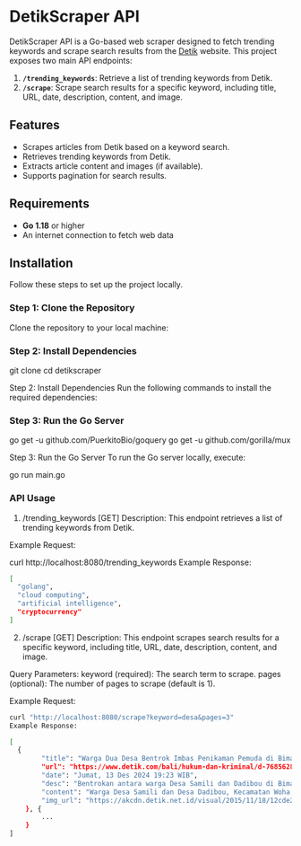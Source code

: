 # DetikScraper API

DetikScraper API is a Go-based web scraper designed to fetch trending keywords and scrape search results from the [Detik](https://www.detik.com) website. This project exposes two main API endpoints:

1. **`/trending_keywords`**: Retrieve a list of trending keywords from Detik.
2. **`/scrape`**: Scrape search results for a specific keyword, including title, URL, date, description, content, and image.

## Features

- Scrapes articles from Detik based on a keyword search.
- Retrieves trending keywords from Detik.
- Extracts article content and images (if available).
- Supports pagination for search results.

## Requirements

- **Go 1.18** or higher
- An internet connection to fetch web data

## Installation

Follow these steps to set up the project locally.

### Step 1: Clone the Repository

Clone the repository to your local machine:


### Step 2: Install Dependencies

git clone 
cd detikscraper

Step 2: Install Dependencies
Run the following commands to install the required dependencies:

### Step 3: Run the Go Server

go get -u github.com/PuerkitoBio/goquery
go get -u github.com/gorilla/mux

Step 3: Run the Go Server
To run the Go server locally, execute:

go run main.go

### API Usage
1. /trending_keywords [GET]
Description:
This endpoint retrieves a list of trending keywords from Detik.

Example Request:

curl http://localhost:8080/trending_keywords
Example Response:
```bash
[
  "golang",
  "cloud computing",
  "artificial intelligence",
  "cryptocurrency"
]
```
2. /scrape [GET]
Description:
This endpoint scrapes search results for a specific keyword, including title, URL, date, description, content, and image.

Query Parameters:
keyword (required): The search term to scrape.
pages (optional): The number of pages to scrape (default is 1).

Example Request:
```bash
curl "http://localhost:8080/scrape?keyword=desa&pages=3"
Example Response:

[
  {
        "title": "Warga Dua Desa Bentrok Imbas Penikaman Pemuda di Bima",
        "url": "https://www.detik.com/bali/hukum-dan-kriminal/d-7685628/warga-dua-desa-bentrok-imbas-penikaman-pemuda-di-bima",
        "date": "Jumat, 13 Des 2024 19:23 WIB",
        "desc": "Bentrokan antara warga Desa Samili dan Dadibou di Bima dipicu penikaman. Polisi amankan delapan orang, tiga ditahan. Situasi kini kondusif.",
        "content": "Warga Desa Samili dan Desa Dadibou, Kecamatan Woha, Kabupaten Bima, Nusa Tenggara Barat (NTB), bentrok. Bentrokan terjadi imbas penikaman seorang pemuda Desa Samili beberapa waktu lalu.\n\"Warga dua desa saling serang karena saling provokasi. Namun, sejauh ini sudah kondusif,\" kata Kepala Bagian Operasi (Kabag Ops) Polres Bima, AKP Iwan Sugianto, kepada detikBali, Jumat (13/12/2024).\nIwan mengatakan warga dua desa saling serang pada Kamis (12/12/2024). Hal itu dipicu meninggalnya, Rahmansyah (20). Warga Desa Samili itu meninggal diduga ditikam sejumlah warga Dadibou, Sabtu (7/12/2024).\nPolisi langsung mengamankan delapan orang dari kasus penikaman itu. Setelah diklarifikasi dan diperiksa, hanya tiga orang yang ditahan dan diproses hukum. Sedangkan lima orang lainnya dilepas.\n\"Penahanan tiga orang dan dilepas lima orang ini tidak diterima oleh pihak keluarga korban dan warga. Mereka ingin delapan orang yang diamankan ditahan semuanya,\" kata Iwan.\nIwan menegaskan Polres Bima tidak bisa menahan semua orang tersebut. Mengingat, hasil klarifikasi dan pemeriksaan, hanya lima orang dinyatakan tak terlibat dalam kasus penikaman. Selain itu, keterlibatan mereka juga tidak cukup bukti.\n\"Karena persoalan ini, akhirnya sebagian warga terprovokasi dan saling serang,\" beber Iwan.\nIwan mengimbau dua warga desa, terutama keluarga korban, agar menahan diri. Polisi sudah maksimal untuk menuntaskan persoalan kasus penikaman. Buktinya, dengan bergerak cepat menangkap terduga pelaku.\n\"Kami imbau warga tidak terpancing dan mudah terprovokasi. Percayakan kasus ditangani polisi, apalagi terduga pelakunya sudah ditangkap,\" jelas Iwan.",
        "img_url": "https://akcdn.detik.net.id/visual/2015/11/18/12cde27d-e92e-46a3-bb52-710f6d9c547c_43.jpg?w=250&q=90"
    }, {
        ...
    }
]
```